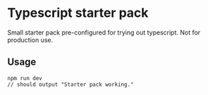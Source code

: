 # Typescript starter pack
Small starter pack pre-configured for trying out typescript.
Not for production use.


## Usage
```
npm run dev
// should output "Starter pack working."
```